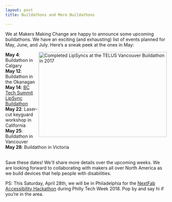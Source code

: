 ```yaml
---
layout: post
title: Buildathons and More Buildathons

---
```

We at Makers Making Change are happy to announce some upcoming buildathons. We have an exciting (and exhausting) list of events planned for May, June, and July. Here’s a sneak peek at the ones in May:

<img align="right" class="wp-image-15630" title="Completed LipSyncs at the TELUS Vancouver Buildathon in 2017" src="http://www.neilsquire.ca/wp-content/uploads/2018/04/LipSyncs.jpg" alt="Completed LipSyncs at the TELUS Vancouver Buildathon in 2017" width="400" height="266" />
<strong>May 4</strong>: Buildathon in Calgary<br/>
<strong>May 12</strong>: Buildathon in the Okanagan<br/>  
<strong>May 14</strong>: <a title="Learn more and register for this Buildathon" href="https://bctechsummit.ca/agenda/">BC Tech Summit LipSync Buildathon</a><br/>
<strong>May 22</strong>: Laser-cut keyguard workshop in California<br/>
<strong>May 25</strong>: Buildathon in Vancouver<br/>
<strong>May 28</strong>: Buildathon in Victoria<br/><br/>

Save these dates! We'll share more details over the upcoming weeks. We are looking forward to collaborating with makers all over North America as we build devices that help people with disabilities.

PS: This Saturday, April 28th, we will be in Philadelphia for the <a title="Learn more about the Accessibility Hackathon" href="https://nextfab.com/event/accessibility-hackathon/">NextFab Accessibility Hackathon</a> during Philly Tech Week 2018. Pop by and say hi if you’re in the area.
